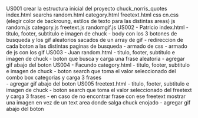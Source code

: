 US001
crear la estructura inicial del proyecto
 chuck_norris_quotes
 	index.html
 	searchs
 		random.html
 		category.html
 		freetext.html
 	css
 		cn.css
 		(elegir color de backroung, estilos de texto para las distintas areas)
 	js
 		random.js
 		category.js
 		freetext.js
 		randomgif.js
US002 - Patricio
index.html
	- titulo, footer, subtitulo e imagen de chuck
	- body con los 3 botones de busqueda y los gif aleatorios sacados de un array de gif
	- redireccion de cada boton a las distintas paginas de busqueda
	- armado de css
	- armado de js con los gif
US003 - Juan
random.html
	- titulo, footer, subtitulo e imagen de chuck
	- boton que busca y carga una frase aleatoria
	- agregar gif abajo del boton
US004 - Facundo
category.html
	- titulo, footer, subtitulo e imagen de chuck
	- boton search que toma el valor seleccionado del combo box categorias y carga 3 frases 	
	- agregar gif abajo del boton
US005
freetext.html
    - titulo, footer, subtitulo e imagen de chuck
	- boton search que toma el valor seleccionado del freetext y carga 3 frases
	- en caso de no encontrar frase con ese freetext mostrar una imagen en vez de un text area donde salga chuck enojado
	- agregar gif abajo del boton
